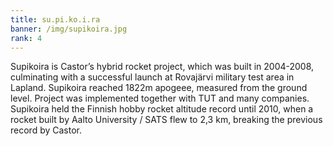 ```yaml
---
title: su.pi.ko.i.ra
banner: /img/supikoira.jpg
rank: 4
---
```


Supikoira is Castor’s hybrid rocket project, which was built in 2004-2008, culminating with a successful launch at Rovajärvi military test area in Lapland. Supikoira reached 1822m apogeee, measured from the ground level. Project was implemented together with TUT and many companies. Supikoira held the Finnish hobby rocket altitude record until 2010, when a rocket built by Aalto University / SATS flew to 2,3 km, breaking the previous record by Castor.